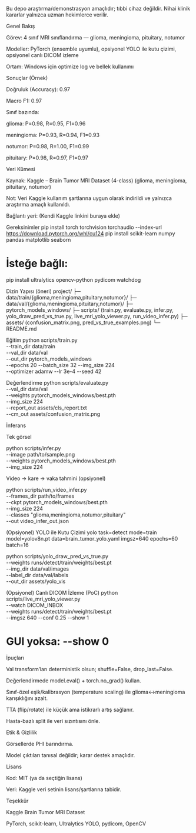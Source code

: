 Bu depo araştırma/demonstrasyon amaçlıdır; tıbbi cihaz değildir. Nihai klinik kararlar yalnızca uzman hekimlerce verilir.

Genel Bakış

Görev: 4 sınıf MRI sınıflandırma — glioma, meningioma, pituitary, notumor

Modeller: PyTorch (ensemble uyumlu), opsiyonel YOLO ile kutu çizimi, opsiyonel canlı DICOM izleme

Ortam: Windows için optimize log ve bellek kullanımı

Sonuçlar (Örnek)

Doğruluk (Accuracy): 0.97

Macro F1: 0.97

Sınıf bazında:

glioma: P=0.98, R=0.95, F1=0.96

meningioma: P=0.93, R=0.94, F1=0.93

notumor: P=0.98, R=1.00, F1=0.99

pituitary: P=0.98, R=0.97, F1=0.97

Veri Kümesi

Kaynak: Kaggle – Brain Tumor MRI Dataset (4-class) (glioma, meningioma, pituitary, notumor)

Not: Veri Kaggle kullanım şartlarına uygun olarak indirildi ve yalnızca araştırma amaçlı kullanıldı.

Bağlantı yeri: (Kendi Kaggle linkini buraya ekle)

Gereksinimler
pip install torch torchvision torchaudio --index-url https://download.pytorch.org/whl/cu124
pip install scikit-learn numpy pandas matplotlib seaborn
# İsteğe bağlı:
pip install ultralytics opencv-python pydicom watchdog

Dizin Yapısı (öneri)
project/
├─ data/train/{glioma,meningioma,pituitary,notumor}/
├─ data/val/{glioma,meningioma,pituitary,notumor}/
├─ pytorch_models_windows/
├─ scripts/ (train.py, evaluate.py, infer.py, yolo_draw_pred_vs_true.py, live_mri_yolo_viewer.py, run_video_infer.py)
├─ assets/ (confusion_matrix.png, pred_vs_true_examples.png)
└─ README.md

Eğitim
python scripts/train.py \
  --train_dir data/train \
  --val_dir data/val \
  --out_dir pytorch_models_windows \
  --epochs 20 --batch_size 32 --img_size 224 \
  --optimizer adamw --lr 3e-4 --seed 42

Değerlendirme
python scripts/evaluate.py \
  --val_dir data/val \
  --weights pytorch_models_windows/best.pth \
  --img_size 224 \
  --report_out assets/cls_report.txt \
  --cm_out assets/confusion_matrix.png

İnferans

Tek görsel

python scripts/infer.py \
  --image path/to/sample.png \
  --weights pytorch_models_windows/best.pth \
  --img_size 224


Video → kare → vaka tahmini (opsiyonel)

python scripts/run_video_infer.py \
  --frames_dir path/to/frames \
  --ckpt pytorch_models_windows/best.pth \
  --img_size 224 \
  --classes "glioma,meningioma,notumor,pituitary" \
  --out video_infer_out.json

(Opsiyonel) YOLO ile Kutu Çizimi
yolo task=detect mode=train model=yolov8n.pt data=brain_tumor_yolo.yaml imgsz=640 epochs=60 batch=16

python scripts/yolo_draw_pred_vs_true.py \
  --weights runs/detect/train/weights/best.pt \
  --img_dir data/val/images \
  --label_dir data/val/labels \
  --out_dir assets/yolo_vis

(Opsiyonel) Canlı DICOM İzleme (PoC)
python scripts/live_mri_yolo_viewer.py \
  --watch DICOM_INBOX \
  --weights runs/detect/train/weights/best.pt \
  --imgsz 640 --conf 0.25 --show 1
# GUI yoksa: --show 0

İpuçları

Val transform’ları deterministik olsun; shuffle=False, drop_last=False.

Değerlendirmede model.eval() + torch.no_grad() kullan.

Sınıf-özel eşik/kalibrasyon (temperature scaling) ile glioma↔meningioma karışıklığını azalt.

TTA (flip/rotate) ile küçük ama istikrarlı artış sağlanır.

Hasta-bazlı split ile veri sızıntısını önle.

Etik & Gizlilik

Görsellerde PHI barındırma.

Model çıktıları tanısal değildir; karar destek amaçlıdır.

Lisans

Kod: MIT (ya da seçtiğin lisans)

Veri: Kaggle veri setinin lisans/şartlarına tabidir.

Teşekkür

Kaggle Brain Tumor MRI Dataset

PyTorch, scikit-learn, Ultralytics YOLO, pydicom, OpenCV
